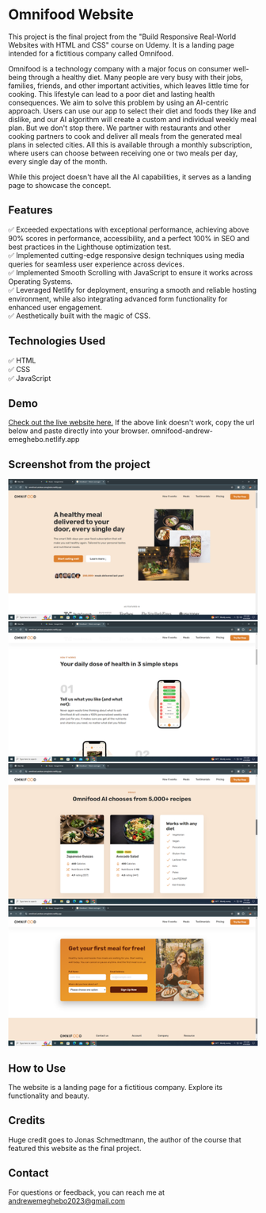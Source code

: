 # Omnifood Website

<p>This project is the final project from the "Build Responsive Real-World Websites with HTML and CSS" course on Udemy. It is a landing page intended for a fictitious company called Omnifood.</p>

<p>Omnifood is a technology company with a major focus on consumer well-being through a healthy diet. Many people are very busy with their jobs, families, friends, and other important activities, which leaves little time for cooking. This lifestyle can lead to a poor diet and lasting health consequences. We aim to solve this problem by using an AI-centric approach. Users can use our app to select their diet and foods they like and dislike, and our AI algorithm will create a custom and individual weekly meal plan. But we don't stop there. We partner with restaurants and other cooking partners to cook and deliver all meals from the generated meal plans in selected cities. All this is available through a monthly subscription, where users can choose between receiving one or two meals per day, every single day of the month.</p>

<p>While this project doesn't have all the AI capabilities, it serves as a landing page to showcase the concept.</p>

## Features

✅ Exceeded expectations with exceptional performance, achieving above 90% scores in performance, accessibility, and a perfect 100% in SEO and best practices in the Lighthouse optimization test.<br/>
✅ Implemented cutting-edge responsive design techniques using media queries for seamless user experience across devices.<br/>
✅ Implemented Smooth Scrolling with JavaScript to ensure it works across Operating Systems.<br/>
✅ Leveraged Netlify for deployment, ensuring a smooth and reliable hosting environment, while also integrating advanced form functionality for enhanced user engagement.<br/>
✅ Aesthetically built with the magic of CSS.<br/>

## Technologies Used

✅ HTML<br/>
✅ CSS<br/>
✅ JavaScript<br/>

## Demo

[Check out the live website here.](omnifood-andrew-emeghebo.netlify.app)
If the above link doesn't work, copy the url below and paste directly into your browser.
omnifood-andrew-emeghebo.netlify.app

## Screenshot from the project

![Hero Section of the Omnifood Website.](<content/img/ScreenShots/Screenshot - Hero.png>)
![Steps Section of the Omnifood Website.](<content/img/ScreenShots/Screenshot - Steps.png>)
![Meals Section of the Omnifood Website.](<content/img/ScreenShots/Screenshot - Meals.png>)
![CTA Section of the Omnifood Website.](<content/img/ScreenShots/Screenshot - CTA.png>)

## How to Use

The website is a landing page for a fictitious company. Explore its functionality and beauty.

## Credits

Huge credit goes to Jonas Schmedtmann, the author of the course that featured this website as the final project.

## Contact

For questions or feedback, you can reach me at andrewemeghebo2023@gmail.com
